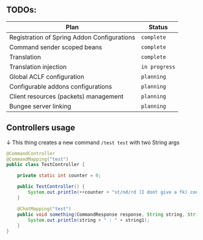## TODOs:
| Plan  | Status  |
| ------------ | ------------ |
|Registration of Spring Addon Configurations|`complete`|
|Command sender scoped beans|`complete`|
|Translation|`complete`|
|Translation injection|`in progress`|
|Global ACLF configuration|`planning`|
|Configurable addons configurations|`planning`|
|Client resources (packets) management|`planning`|
|Bungee server linking|`planning`|

## Controllers usage

↓ This thing creates a new command `/test test` with two String args

```java
@CommandController
@CommandMapping("test")
public class TestController {

    private static int counter = 0;

    public TestController() {
        System.out.println(++counter + "st/nd/rd (I dont give a fk) controller created");
    }

    @ChatMapping("test")
    public void something(CommandResponse response, String string, String string1) {
        System.out.println(string + " : " + string1);
    }
}
```
